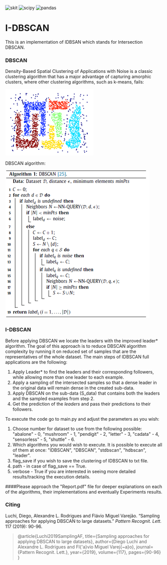 ![skit](https://img.shields.io/badge/scikit--learn-0.24.2-orange) ![scipy](https://img.shields.io/badge/scipy-1.5.4-lightgrey) ![pandas](https://img.shields.io/badge/pandas-1.1.5-red)

# I-DBSCAN

This is an implementation of IDBSAN which stands for Intersection DBSCAN. 

### DBSCAN

Density-Based Spatial Clustering of Applications with Noise is a classic clustering algorithm that has a major advantage of capturing amorphic clusters, where other clustering algorithms, such as k-means, fails:

 ![DBSCAN-clustering](https://github.com/tairtahar/IDBSCAN/blob/master/images/dbscan_clusters.PNG)



DBSCAN algorithm:

![DBSCAN-algorithm](https://github.com/tairtahar/IDBSCAN/blob/master/images/DBSCAN_pseudo.PNG) 


### I-DBSCAN

Before applying DBSCAN we locate the leaders with the improved leader* algorithm. The goal of this approach is to reduce DBSCAN algorithm complexity by running it on reduced set of samples that are the representatives of the whole dataset. 
The main steps of IDBSCAN full applications are the following:

1. Apply Leader* to find the leaders and their corresponding followers, while allowing more than one leader to each example.
2. Apply a sampling of the intersected samples so that a dense leader in the original data will remain dense in the created sub-data. 
3. Apply DBSCAN on the sub-data (S_data) that contains both the leaders and the sampled examples from step 2. 
4. Get the prediction of the *leaders* and pass their predictions to their followers.  


To execute the code go to main.py and adjust the parameters as you wish:
1. Choose number for dataset to use from the following possible: "abalone" - 0, "mushroom" - 1, "pendigit" - 2, "letter" - 3, "cadata" - 4, "sensorless" - 5, "shuttle" - 6.
2. Which algorithms you would wish to execute. It is possible to execute all of them at once: "IDBSCAN", "DBSCAN", "stdbscan", "hdbscan", "leader". 
3. flag_save if you wish to save the clustering of IDBSCAN to txt file.
4. path - in case of flag_save == True.
5. verbose - True if you are interested in seeing more detailed results/tracking the execution details.

####Please approach the "Report.pdf" file for deeper explanations on each of the algorithms, their implementations and eventually Experiments results. 

### Citing

Luchi, Diego, Alexandre L. Rodrigues and Flávio Miguel Varejão. “Sampling approaches for applying DBSCAN to large datasets.” *Pattern Recognit. Lett.* 117 (2019): 90-96.

> @article{Luchi2019SamplingAF,
>   title={Sampling approaches for applying DBSCAN to large datasets},
>   author={Diego Luchi and Alexandre L. Rodrigues and Fl{\'a}vio Miguel Varej{\~a}o},
>   journal={Pattern Recognit. Lett.},
>   year={2019},
>   volume={117},
>   pages={90-96}
> }